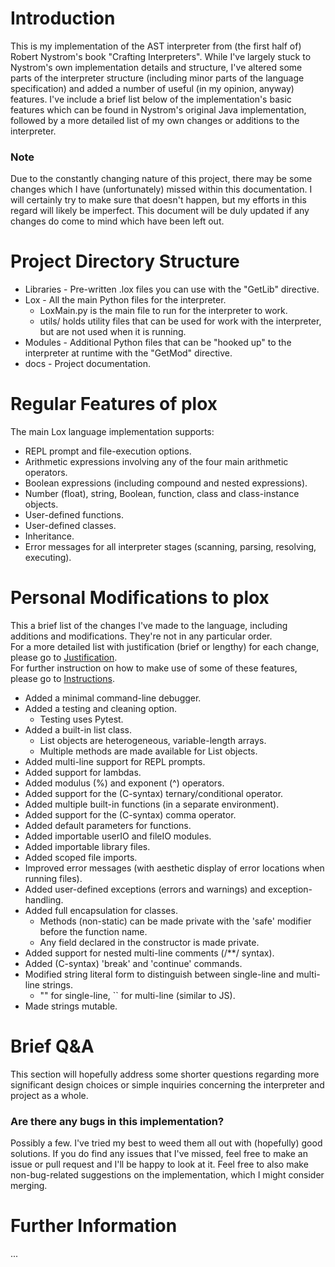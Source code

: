 # Introduction
This is my implementation of the AST interpreter from (the first half of) Robert Nystrom's book "Crafting Interpreters". While I've largely stuck to Nystrom's own implementation details and structure, I've altered some parts of the interpreter structure (including minor parts of the language specification) and added a number of useful (in my opinion, anyway) features.
I've include a brief list below of the implementation's basic features which can be found in Nystrom's original Java implementation, followed by a more detailed list of my own changes or additions to the interpreter.
### Note
Due to the constantly changing nature of this project, there may be some changes which I have (unfortunately) missed within this documentation. I will certainly try to make sure that doesn't happen, but my efforts in this regard will likely be imperfect. This document will be duly updated if any changes do come to mind which have been left out.

# Project Directory Structure
* Libraries - Pre-written .lox files you can use with the "GetLib" directive.
* Lox - All the main Python files for the interpreter.
    * LoxMain.py is the main file to run for the interpreter to work.
    * utils/ holds utility files that can be used for work with the interpreter, but are not used when it is running.
* Modules - Additional Python files that can be "hooked up" to the interpreter at runtime with the "GetMod" directive.
* docs - Project documentation.

# Regular Features of plox
The main Lox language implementation supports:
* REPL prompt and file-execution options.
* Arithmetic expressions involving any of the four main arithmetic operators.
* Boolean expressions (including compound and nested expressions).
* Number (float), string, Boolean, function, class and class-instance objects.
* User-defined functions.
* User-defined classes.
* Inheritance.
* Error messages for all interpreter stages (scanning, parsing, resolving, executing).

# Personal Modifications to plox
This a brief list of the changes I've made to the language, including additions and modifications. They're not in any particular order.\
For a more detailed list with justification (brief or lengthy) for each change, please go to [Justification](./docs/Justification.md).\
For further instruction on how to make use of some of these features, please go to [Instructions](./docs/Instructions.md).
* Added a minimal command-line debugger.
* Added a testing and cleaning option.
    * Testing uses Pytest.
* Added a built-in list class.
    * List objects are heterogeneous, variable-length arrays.
    * Multiple methods are made available for List objects.
* Added multi-line support for REPL prompts.
* Added support for lambdas.
* Added modulus (%) and exponent (^) operators.
* Added support for the (C-syntax) ternary/conditional operator.
* Added multiple built-in functions (in a separate environment).
* Added support for the (C-syntax) comma operator.
* Added default parameters for functions.
* Added importable userIO and fileIO modules.
* Added importable library files.
* Added scoped file imports.
* Improved error messages (with aesthetic display of error locations when running files).
* Added user-defined exceptions (errors and warnings) and exception-handling.
* Added full encapsulation for classes.
    * Methods (non-static) can be made private with the 'safe' modifier before the function name.
    * Any field declared in the constructor is made private.
* Added support for nested multi-line comments (/**/ syntax).
* Added (C-syntax) 'break' and 'continue' commands.
* Modified string literal form to distinguish between single-line and multi-line strings.
    * "" for single-line, `` for multi-line (similar to JS).
* Made strings mutable.

# Brief Q&A
This section will hopefully address some shorter questions regarding more significant design choices or simple inquiries concerning the interpreter and project as a whole.

### Are there any bugs in this implementation?
Possibly a few. I've tried my best to weed them all out with (hopefully) good solutions. If you do find any issues that I've missed, feel free to make an issue or pull request and I'll be happy to look at it. Feel free to also make non-bug-related suggestions on the implementation, which I might consider merging.

# Further Information
...